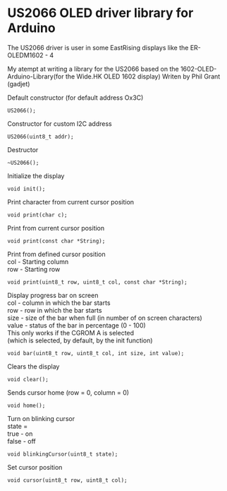 US2066 OLED driver library for Arduino
=========================
The US2066 driver is user in some EastRising displays like the ER-OLEDM1602 - 4

My atempt at writing a library for the US2066 based on the 1602-OLED-Arduino-Library(for the Wide.HK OLED 1602 display) Writen by Phil Grant (gadjet)



Default constructor (for default address Ox3C)  

    US2066();
    
Constructor for custom I2C address  

    US2066(uint8_t addr);
    
Destructor  

    ~US2066();
    
Initialize the display  

    void init();

Print character from current cursor position  

    void print(char c);
    
Print from current cursor position  

    void print(const char *String);

Print from defined cursor position  
  col - Starting column  
  row - Starting row  

    void print(uint8_t row, uint8_t col, const char *String);
   
Display progress bar on screen  
  col - column in which the bar starts  
  row - row in which the bar starts  
  size - size of the bar when full (in number of on screen characters)  
  value - status of the bar in percentage (0 - 100)  
  This only works if the CGROM A is selected  
  (which is selected, by default, by the init function) 
  
    void bar(uint8_t row, uint8_t col, int size, int value);  
   
Clears the display  

    void clear();
   
Sends cursor home (row = 0, column = 0)  

    void home();
    
Turn on blinking cursor  
  state =    
  true   - on  
  false  - off  
  
    void blinkingCursor(uint8_t state);
    
Set cursor position  

    void cursor(uint8_t row, uint8_t col);
